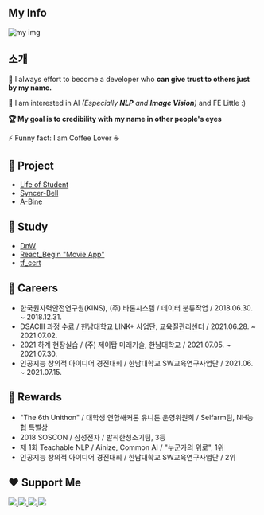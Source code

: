 ## My Info
![my img]()

## **소개**
  <p>👊 I always effort to become a developer who <b>can give trust to others just by my name.</b> </p>
  <p>🌱 I am interested in AI <i>(Especially <b>NLP</b> and <b>Image Vision</b>)</i> and FE Little :)</p>
  <p><b>🏆 My goal is to credibility with my name in other people's eyes</b></p>
  <p>⚡ Funny fact: I am Coffee Lover ☕</p>  

## **👤 Project**
- [Life of Student](https://github.com/JH9892/Life_of_Student)
- [Syncer-Bell](https://github.com/DevvIll/Syncer-Bell)
- [A-Bine](https://github.com/JH9892/A_bine)  

## **📑 Study**
- [DnW](https://github.com/JH9892/dnw)
- [React_Begin "Movie App"](https://github.com/JH9892/Movie-APP)
- [tf_cert](https://github.com/JH9892/tf_cert)

## **📖 Careers**
- 한국원자력안전연구원(KINS), (주) 바론시스템 / 데이터 분류작업 / 2018.06.30. ~ 2018.12.31.  
- DSACⅢ 과정 수료 / 한남대학교 LINK+ 사업단, 교육질관리센터 / 2021.06.28. ~ 2021.07.02.  
- 2021 하계 현장실습 / (주) 제이탑 미래기술, 한남대학교 / 2021.07.05. ~ 2021.07.30.  
- 인공지능 창의적 아이디어 경진대회 / 한남대학교 SW교육연구사업단 / 2021.06. ~ 2021.07.15.

## **👑 Rewards**
- "The 6th Unithon" / 대학생 연합해커톤 유니톤 운영위원회 / Selfarm팀, NH농협 특별상   
- 2018 SOSCON / 삼성전자 / 발칙한청소기팀, 3등  
- 제 1회 Teachable NLP / Ainize, Common AI / "누군가의 위로", 1위  
- 인공지능 창의적 아이디어 경진대회 / 한남대학교 SW교육연구사업단 / 2위  

## **❤ Support Me**   
<table>
  <tr>
    <a href="https://github.com/hm5938" align="center">
      <img src=https://img.shields.io/badge/Android-Hyemm-B39DDB?style=flat-square&logo=Android&labelColor=004D40 />
    </ a> 
    <a href="https://github.com/upswp" align="center">
      <img src=https://img.shields.io/badge/Spring-Upswp-283593?style=flat-square&logo=Spring&labelColor=F9FBE7 />
    </ a>
    <a href="https://github.com/HS98094" align="center">
      <img src=https://img.shields.io/badge/Team.DevⅢ-HS98094-002d75?style=flat-square&labelColor=DA1F26 />
    </a>
    <a href="https://github.com/dejong1706" align="center">
      <img src=https://img.shields.io/badge/Team.DevⅢ-Dejong-8d20d6?style=flat-square&labelColor=DA1F26 />
    </a>
  </tr>
</table>

